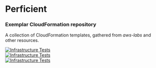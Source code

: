 # Perficient
### Exemplar CloudFormation repository
A collection of CloudFormation templates, gathered from *aws-labs* and other resources.

[![Infrastructure Tests](https://www.bridgecrew.cloud/badges/github/troydieter/exemplar-cf/general)](https://www.bridgecrew.cloud/link/badge?vcs=github&fullRepo=troydieter%2Fexemplar-cf&benchmark=INFRASTRUCTURE+SECURITY)
<br>
[![Infrastructure Tests](https://www.bridgecrew.cloud/badges/github/troydieter/exemplar-cf/cis_aws)](https://www.bridgecrew.cloud/link/badge?vcs=github&fullRepo=troydieter%2Fexemplar-cf&benchmark=CIS+AWS+V1.2)
<br>
[![Infrastructure Tests](https://www.bridgecrew.cloud/badges/github/troydieter/exemplar-cf/hipaa)](https://www.bridgecrew.cloud/link/badge?vcs=github&fullRepo=troydieter%2Fexemplar-cf&benchmark=HIPAA)